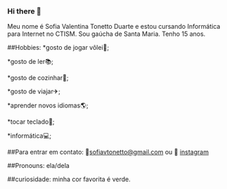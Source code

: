 ### Hi there 👋

Meu nome é Sofia Valentina Tonetto Duarte e estou cursando Informática para Internet no CTISM. Sou gaúcha de Santa Maria. Tenho 15 anos.

##Hobbies:
*gosto de jogar vôlei🏐;

*gosto de ler📚;

*gosto de cozinhar🥣;

*gosto de viajar✈;

*aprender novos idiomas🌎;

*tocar teclado🎹;

*informática💻;

##Para entrar em contato:
📧sofiavtonetto@gmail.com 
ou 
📍 [instagram](https://www.instagram.com/sofia_vtd/)

##Pronouns: ela/dela

##curiosidade: minha cor favorita é verde.
